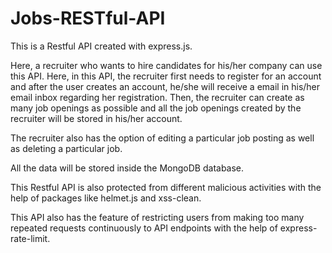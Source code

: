 # Jobs-RESTful-API

This is a Restful API created with express.js.

Here, a recruiter who wants to hire candidates for his/her company can use this API.
Here, in this API, the recruiter first needs to register for an account and after the user creates an account, he/she will receive a email in his/her email inbox regarding her registration. Then, the recruiter can create as many job openings as possible and all the job openings created by the recruiter will be stored in his/her account.

The recruiter also has the option of editing a particular job posting as well as deleting a particular job.

All the data will be stored inside the MongoDB database.

This Restful API is also protected from different malicious activities with the help of packages like helmet.js and xss-clean.

This API also has the feature of restricting users from making too many repeated requests continuously to API endpoints with the help of express-rate-limit.

